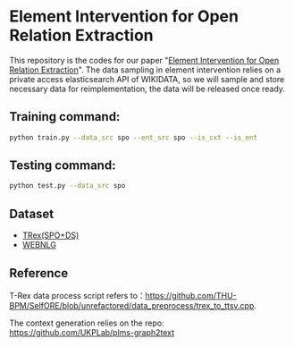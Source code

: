 # Element Intervention for Open Relation Extraction

This repository is the codes for our paper "[Element Intervention for Open Relation Extraction](https://arxiv.org/abs/2106.09558)".
The data sampling in element intervention relies on a private access elasticsearch API of WIKIDATA, so we will sample and store necessary data for reimplementation, the data will be released once ready.

## Training command:
```bash
python train.py --data_src spo --ent_src spo --is_cxt --is_ent
```

## Testing command:
```bash
python test.py --data_src spo 
```
## Dataset
* [TRex(SPO+DS)](https://hadyelsahar.github.io/t-rex/)
* [WEBNLG](https://gitlab.com/shimorina/webnlg-dataset/-/tree/master/release_v3.0/en)

## Reference
T-Rex data process script refers to：<https://github.com/THU-BPM/SelfORE/blob/unrefactored/data_preprocess/trex_to_ttsv.cpp>.

The context generation relies on the repo: <https://github.com/UKPLab/plms-graph2text>
